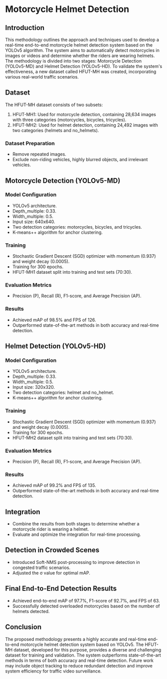 # Motorcycle Helmet Detection 

## Introduction
This methodology outlines the approach and techniques used to develop a real-time end-to-end motorcycle helmet detection system based on the YOLOv5 algorithm. The system aims to automatically detect motorcycles in images or videos and determine whether the riders are wearing helmets. The methodology is divided into two stages: Motorcycle Detection (YOLOv5-MD) and Helmet Detection (YOLOv5-HD). To validate the system's effectiveness, a new dataset called HFUT-MH was created, incorporating various real-world traffic scenarios.

## Dataset
The HFUT-MH dataset consists of two subsets:
1. HFUT-MH1: Used for motorcycle detection, containing 28,634 images with three categories (motorcycles, bicycles, tricycles).
2. HFUT-MH2: Used for helmet detection, containing 24,492 images with two categories (helmets and no_helmets).

### Dataset Preparation
- Remove repeated images.
- Exclude non-riding vehicles, highly blurred objects, and irrelevant vehicles.

## Motorcycle Detection (YOLOv5-MD)
### Model Configuration
- YOLOv5 architecture.
- Depth_multiple: 0.33.
- Width_multiple: 0.5.
- Input size: 640x640.
- Two detection categories: motorcycles, bicycles, and tricycles.
- K-means++ algorithm for anchor clustering.

### Training
- Stochastic Gradient Descent (SGD) optimizer with momentum (0.937) and weight decay (0.0005).
- Training for 300 epochs.
- HFUT-MH1 dataset split into training and test sets (70:30).

### Evaluation Metrics
- Precision (P), Recall (R), F1-score, and Average Precision (AP).

### Results
- Achieved mAP of 98.5% and FPS of 126.
- Outperformed state-of-the-art methods in both accuracy and real-time detection.

## Helmet Detection (YOLOv5-HD)
### Model Configuration
- YOLOv5 architecture.
- Depth_multiple: 0.33.
- Width_multiple: 0.5.
- Input size: 320x320.
- Two detection categories: helmet and no_helmet.
- K-means++ algorithm for anchor clustering.

### Training
- Stochastic Gradient Descent (SGD) optimizer with momentum (0.937) and weight decay (0.0005).
- Training for 300 epochs.
- HFUT-MH2 dataset split into training and test sets (70:30).

### Evaluation Metrics
- Precision (P), Recall (R), F1-score, and Average Precision (AP).

### Results
- Achieved mAP of 99.2% and FPS of 135.
- Outperformed state-of-the-art methods in both accuracy and real-time detection.

## Integration
- Combine the results from both stages to determine whether a motorcycle rider is wearing a helmet.
- Evaluate and optimize the integration for real-time processing.

## Detection in Crowded Scenes
- Introduced Soft-NMS post-processing to improve detection in congested traffic scenarios.
- Adjusted the σ value for optimal mAP.

## Final End-to-End Detection Results
- Achieved end-to-end mAP of 97.7%, F1-score of 92.7%, and FPS of 63.
- Successfully detected overloaded motorcycles based on the number of helmets detected.

## Conclusion
The proposed methodology presents a highly accurate and real-time end-to-end motorcycle helmet detection system based on YOLOv5. The HFUT-MH dataset, developed for this purpose, provides a diverse and challenging dataset for training and validation. The system outperforms state-of-the-art methods in terms of both accuracy and real-time detection. Future work may include object tracking to reduce redundant detection and improve system efficiency for traffic video surveillance.
